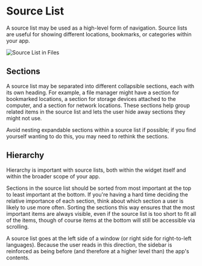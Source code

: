 # Source List

A source list may be used as a high-level form of navigation. Source lists are useful for showing different locations, bookmarks, or categories within your app.

![Source List in Files](https://elementary.io/images/docs/human-interface-guidelines/source-list/files.png)

## Sections

A source list may be separated into different collapsible sections, each with its own heading. For example, a file manager might have a section for bookmarked locations, a section for storage devices attached to the computer, and a section for network locations. These sections help group related items in the source list and lets the user hide away sections they might not use.

Avoid nesting expandable sections within a source list if possible; if you find yourself wanting to do this, you may need to rethink the sections.

## Hierarchy

Hierarchy is important with source lists, both within the widget itself and within the broader scope of your app.

Sections in the source list should be sorted from most important at the top to least important at the bottom. If you're having a hard time deciding the relative importance of each section, think about which section a user is likely to use more often. Sorting the sections this way ensures that the most important items are always visible, even if the source list is too short to fit all of the items, though of course items at the bottom will still be accessible via scrolling.

A source list goes at the left side of a window \(or right side for right-to-left languages\). Because the user reads in this direction, the sidebar is reinforced as being before \(and therefore at a higher level than\) the app's contents.


